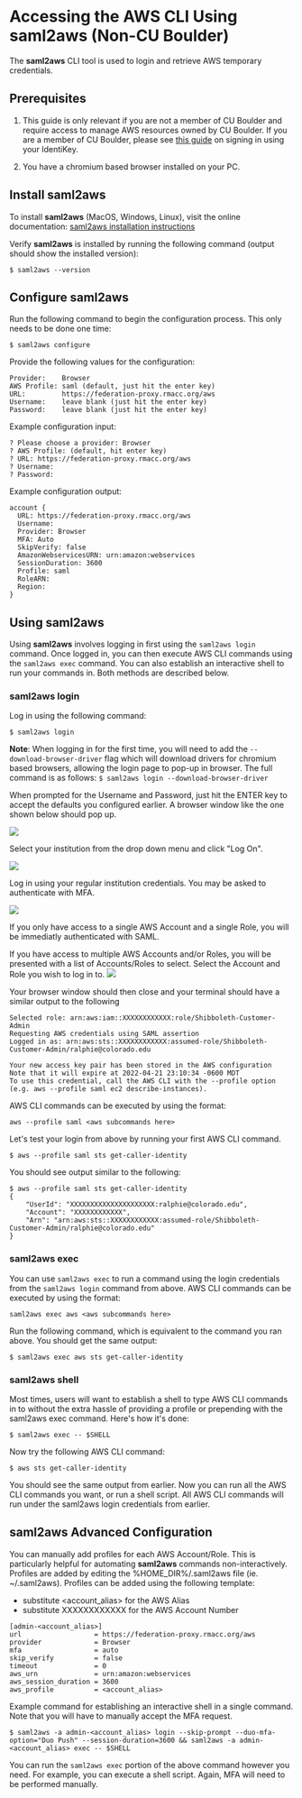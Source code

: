 # Accessing the AWS CLI Using saml2aws (Non-CU Boulder)

The **saml2aws** CLI tool is used to login and retrieve AWS temporary credentials.

## Prerequisites

1. This guide is only relevant if you are not a member of CU Boulder and require access to manage AWS resources owned by CU Boulder. If you are a member of CU Boulder, please see [this guide](../aws-cli-saml2aws.html) on signing in using your IdentiKey.

2. You have a chromium based browser installed on your PC.

## Install saml2aws

To install **saml2aws** (MacOS, Windows, Linux), visit the online documentation: [saml2aws installation instructions](https://github.com/Versent/saml2aws#install)

Verify **saml2aws** is installed by running the following command (output should show the installed version):

`$ saml2aws --version`

## Configure saml2aws

Run the following command to begin the configuration process.
This only needs to be done one time:

`$ saml2aws configure`

Provide the following values for the configuration:

```
Provider:    Browser
AWS Profile: saml (default, just hit the enter key)
URL:         https://federation-proxy.rmacc.org/aws
Username:    leave blank (just hit the enter key)
Password:    leave blank (just hit the enter key)
```

Example configuration input:

```
? Please choose a provider: Browser
? AWS Profile: (default, hit enter key)
? URL: https://federation-proxy.rmacc.org/aws
? Username:
? Password:
```

Example configuration output:

```
account {
  URL: https://federation-proxy.rmacc.org/aws
  Username: 
  Provider: Browser
  MFA: Auto
  SkipVerify: false
  AmazonWebservicesURN: urn:amazon:webservices
  SessionDuration: 3600
  Profile: saml
  RoleARN: 
  Region: 
}
```
## Using saml2aws

Using **saml2aws** involves logging in first using the `saml2aws login` command. Once logged in, you can then execute AWS CLI commands using the `saml2aws exec` command. You can also establish an interactive shell to run your commands in. Both methods are described below.

### saml2aws login

Log in using the following command:

`$ saml2aws login`

**Note**: When logging in for the first time, you will need to add the `--download-browser-driver` flag which will download drivers for chromium based browsers, allowing the login page to pop-up in browser. The full command is as follows:
`$ saml2aws login --download-browser-driver`

When prompted for the Username and Password, just hit the ENTER key to accept the defaults you configured earlier. A browser window like the one shown below should pop up.

![](images/aws-cli-saml2aws-non-cu-boulder/cilogon-logon.png)

Select your institution from the drop down menu and click "Log On".

![](images/aws-cli-saml2aws-non-cu-boulder/cilogon-selection.png)

Log in using your regular institution credentials. You may be asked to authenticate with MFA.

![](images/aws-cli-saml2aws-non-cu-boulder/denver-anschutz-sso.png)

If you only have access to a single AWS Account and a single Role, you will be immediatly authenticated with SAML.

If you have access to multiple AWS Accounts and/or Roles, you will be presented with a list of Accounts/Roles to select.  Select the Account and Role you wish to log in to.
![](images/aws-cli-saml2aws-non-cu-boulder/select-role.png)

Your browser window should then close and your terminal should have a similar output to the following

```
Selected role: arn:aws:iam::XXXXXXXXXXXX:role/Shibboleth-Customer-Admin
Requesting AWS credentials using SAML assertion
Logged in as: arn:aws:sts::XXXXXXXXXXXX:assumed-role/Shibboleth-Customer-Admin/ralphie@colorado.edu

Your new access key pair has been stored in the AWS configuration
Note that it will expire at 2022-04-21 23:10:34 -0600 MDT
To use this credential, call the AWS CLI with the --profile option (e.g. aws --profile saml ec2 describe-instances).
```

AWS CLI commands can be executed by using the format:

`aws --profile saml <aws subcommands here>`

Let's test your login from above by running your first AWS CLI command.

`$ aws --profile saml sts get-caller-identity`

You should see output similar to the following:

```
$ aws --profile saml sts get-caller-identity
{
    "UserId": "XXXXXXXXXXXXXXXXXXXXX:ralphie@colorado.edu",
    "Account": "XXXXXXXXXXXX",
    "Arn": "arn:aws:sts::XXXXXXXXXXXX:assumed-role/Shibboleth-Customer-Admin/ralphie@colorado.edu"
}
```

### saml2aws exec

You can use `saml2aws exec` to run a command using the login credentials from the `saml2aws login` command from above.
AWS CLI commands can be executed by using the format:

`saml2aws exec aws <aws subcommands here>`

Run the following command, which is equivalent to the command you ran above.
You should get the same output:

`$ saml2aws exec aws sts get-caller-identity`

### saml2aws shell

Most times, users will want to establish a shell to type AWS CLI commands in to without the extra hassle of providing a profile or prepending with the saml2aws exec command.
Here's how it's done:

`$ saml2aws exec -- $SHELL`

Now try the following AWS CLI command:

`$ aws sts get-caller-identity`

You should see the same output from earlier.
Now you can run all the AWS CLI commands you want, or run a shell script.
All AWS CLI commands will run under the saml2aws login credentials from earlier.

## saml2aws Advanced Configuration

You can manually add profiles for each AWS Account/Role.
This is particularly helpful for automating **saml2aws** commands non-interactively.
Profiles are added by editing the %HOME_DIR%/.saml2aws file (ie. ~/.saml2aws).
Profiles can be added using the following template:
* substitute <account_alias> for the AWS Alias
* substitute XXXXXXXXXXXX for the AWS Account Number

```
[admin-<account_alias>]
url                  = https://federation-proxy.rmacc.org/aws
provider             = Browser
mfa                  = auto
skip_verify          = false
timeout              = 0
aws_urn              = urn:amazon:webservices
aws_session_duration = 3600
aws_profile          = <account_alias>
```

Example command for establishing an interactive shell in a single command.
Note that you will have to manually accept the MFA request.

```shell
$ saml2aws -a admin-<account_alias> login --skip-prompt --duo-mfa-option="Duo Push" --session-duration=3600 && saml2aws -a admin-<account_alias> exec -- $SHELL
```

You can run the `saml2aws exec` portion of the above command however you need.
For example, you can execute a shell script.
Again, MFA will need to be performed manually.

